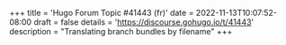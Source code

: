 +++
title = 'Hugo Forum Topic #41443 (fr)'
date = 2022-11-13T10:07:52-08:00
draft = false
details = 'https://discourse.gohugo.io/t/41443'
description = "Translating branch bundles by filename"
+++
